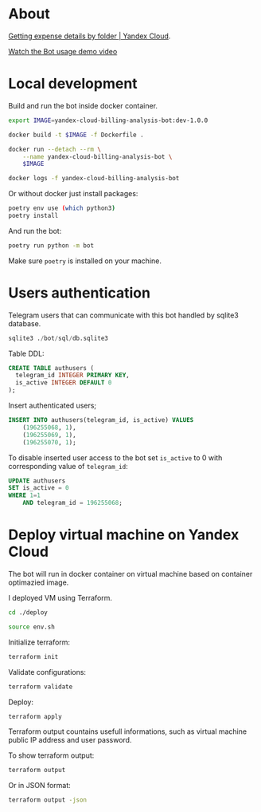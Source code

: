 # About

[Getting expense details by folder | Yandex Cloud](https://yandex.cloud/ru/docs/billing/operations/get-folder-report).

[Watch the Bot usage demo video](https://youtu.be/wenye9Q32xo)

# Local development

Build and run the bot inside docker container.

```sh
export IMAGE=yandex-cloud-billing-analysis-bot:dev-1.0.0
```

```sh
docker build -t $IMAGE -f Dockerfile .
```

```sh
docker run --detach --rm \
    --name yandex-cloud-billing-analysis-bot \
    $IMAGE
```

```sh
docker logs -f yandex-cloud-billing-analysis-bot
```

Or without docker just install packages:

```sh
poetry env use (which python3)
poetry install
```

And run the bot:

```sh
poetry run python -m bot
```

Make sure `poetry` is installed on your machine.

# Users authentication

Telegram users that can communicate with this bot handled by sqlite3 database.

```sql
sqlite3 ./bot/sql/db.sqlite3
```

Table DDL:

```sql
CREATE TABLE authusers (
  telegram_id INTEGER PRIMARY KEY,
  is_active INTEGER DEFAULT 0
);
```

Insert authenticated users;

```sql
INSERT INTO authusers(telegram_id, is_active) VALUES
    (196255068, 1),
    (196255069, 1),
    (196255070, 1);
```

To disable inserted user access to the bot set `is_active` to 0 with corresponding value of `telegram_id`:

```sql
UPDATE authusers
SET is_active = 0
WHERE 1=1
    AND telegram_id = 196255068;
```

# Deploy virtual machine on Yandex Cloud

The bot will run in docker container on virtual machine based on container optimazied image.

I deployed VM using Terraform.

```sh
cd ./deploy
```

```sh
source env.sh
```

Initialize terraform:

```sh
terraform init
```

Validate configurations:

```sh
terraform validate
```

Deploy:

```sh
terraform apply
```

Terraform output countains usefull informations, such as virtual machine public IP address and user password.

To show terraform output:

```sh
terraform output
```

Or in JSON format:

```sh
terraform output -json
```
